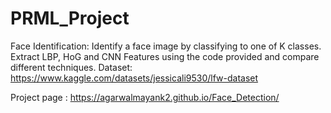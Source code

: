 # PRML_Project
Face Identification: Identify a face image by classifying to one of K classes. Extract LBP, HoG and CNN Features using the code provided and compare different techniques. Dataset: https://www.kaggle.com/datasets/jessicali9530/lfw-dataset

Project page : https://agarwalmayank2.github.io/Face_Detection/
